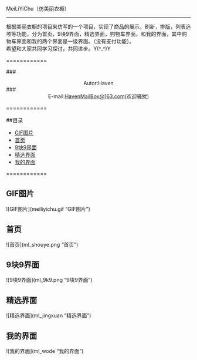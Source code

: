 MeiLiYiChu（仿美丽衣橱）
  
************

   根据美丽衣橱的项目来仿写的一个项目，实现了商品的展示，刷新，排版，列表选项等功能，分为首页，9块9界面，精选界面，购物车界面，和我的界面，其中购物车界面和我的两个界面是一级界面。（没有支付功能）。<br>
   希望和大家共同学习探讨，共同进步。Y(^_^)Y

============

###<div align = center>Autor:Haven</div>
###<div align = center>E-mail:HavenMailBox@163.com(欢迎骚扰)</div>

============

##目录

* [GIF图片](#GIF图片)
* [首页](#首页)
* [9块9界面](#9块9界面)
* [精选界面](#精选界面)
* [我的界面](#我的界面)

============

GIF图片
------------

![GIF图片](meiliyichu.gif  “GIF图片”)

首页
------------

![首页](ml_shouye.png “首页”)

9块9界面
------------

![9块9界面](ml_9k9.png “9块9界面”)

精选界面
------------

![精选界面](ml_jingxuan “精选界面”)

我的界面
------------

![我的界面](ml_wode “我的界面”)




